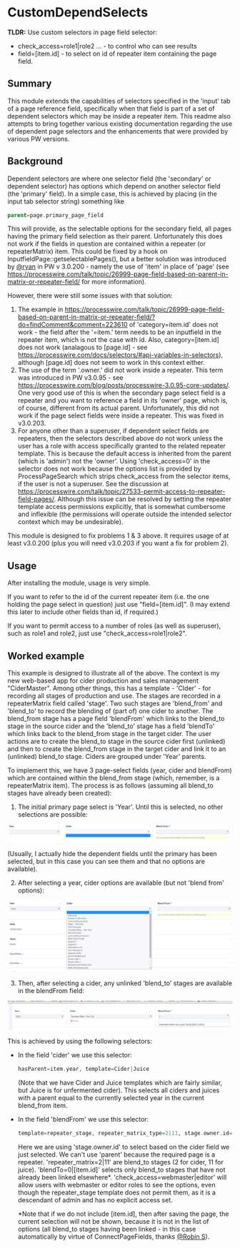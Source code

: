 # CustomDependSelects

**TLDR:** Use custom selectors in page field selector: 

- check_access=role1|role2 ... - to control who can see results
- field=[item.id] - to select on id of repeater item containing the page field.

## Summary

This module extends the capabilities of selectors specified in the 'input' tab of a page reference field, specifically when that field is part of a set of dependent selectors which may be inside a repeater item. This readme also attempts to bring together various existing documentation regarding the use of dependent page selectors and the enhancements that were provided by various PW versions.

## Background

Dependent selectors are where one selector field (the 'secondary' or dependent selector) has options which depend on another selector field (the 'primary' field). In a simple case, this is achieved by placing (in the input tab selector string) something like

```php
parent=page.primary_page_field
```

This will provide, as the selectable options for the secondary field, all pages having the primary field selection as their parent. Unfortunately this does not work if the fields in question are contained within a repeater (or repeaterMatrix) item. This could be fixed by a hook on InputfieldPage::getselectablePages(), but a better solution was introduced by [@ryan](https://processwire.com/talk/profile/2-ryan/) in PW v 3.0.200 - namely the use of 'item' in place of 'page' (see https://processwire.com/talk/topic/26999-page-field-based-on-parent-in-matrix-or-repeater-field/ for more information).

However, there were still some issues with that solution:

1. The example in https://processwire.com/talk/topic/26999-page-field-based-on-parent-in-matrix-or-repeater-field/?do=findComment&comment=223610 of 'category=item.id' does not work - the field after the '=item.' term needs to be an inputfield in the repeater item, which is not the case with id. Also, category=[item.id] does not work (analagous to [page.id] - see https://processwire.com/docs/selectors/#api-variables-in-selectors), although [page.id] does not seem to work in this context either.
2. The use of the term '.owner.' did not work inside a repeater. This term was introduced in PW v3.0.95 - see https://processwire.com/blog/posts/processwire-3.0.95-core-updates/. One very good use of this is when the secondary page select field is a repeater and you want to reference a field in its 'owner' page, which is, of course, different from its actual parent. Unfortunately, this did not work if the page select fields were inside a repeater. This was fixed in v3.0.203.
3. For anyone other than a superuser, if dependent select fields are repeaters, then the selectors described above do not work unless the user has a role with access specifically granted to the related repeater template. This is because the default access is inherited from the parent (which is 'admin') not the 'owner'. Using 'check_access=0' in the selector does not work because the options list is provided by ProcessPageSearch which strips check_access from the selector items, if the user is not a superuser. See the discussion at https://processwire.com/talk/topic/27533-permit-access-to-repeater-field-pages/. Although this issue can be resolved by setting the repeater template access permissions explicitly, that is somewhat cumbersome and inflexible (the permissions will operate outside the intended selector context which may be undesirable).

This module is designed to fix problems 1 & 3 above. It requires usage of at least v3.0.200 (plus you will need v3.0.203 if you want a fix for problem 2).

## Usage

After installing the module, usage is very simple.

If you want to refer to the id of the current repeater item (i.e. the one holding the page select in question) just use "field=[item.id]". (I may extend this later to include other fields than id, if required.)

If you want to permit access to a number of roles (as well as superuser), such as role1 and role2, just use "check_access=role1|role2".

## Worked example

This example is designed to illustrate all of the above. The context is my new web-based app for cider production and sales management "CiderMaster". Among other things, this has a template - 'CIder' - for recording all stages of production and use. The stages are recorded in a repeaterMatrix field called 'stage'. Two such stages are 'blend_from' and 'blend_to' to record the blending of (part of) one cider to another. The blend_from stage has a page field 'blendFrom' which links to the blend_to stage in the source cider and the 'blend_to' stage has a field 'blendTo' which links back to the blend_from stage in the target cider. The user actions are to create the blend_to stage in the source cider first (unlinked) and then to create the blend_from stage in the target cider and link it to an (unlinked) blend_to stage. Ciders are grouped under 'Year' parents.

To implement this, we have 3 page-select fields (year, cider and blendFrom) which are contained within the blend_from stage (which, remember, is a repeaterMatrix item). The process is as follows (assuming all blend_to stages have already been created):

1. The initial primary page select is 'Year'. Until this is selected, no other selections are possible:

![No_selection](images/No_selection.jpg)

(Usually, I actually hide the dependent fields until the primary has been selected, but in this case you can see them and that no options are available).

2. After selecting a year, cider options are available (but not 'blend from' options):

![Year_selected](images/Year_selected.jpg)

3. Then, after selecting a cider, any unlinked 'blend_to' stages are available in the blendFrom field:

![Cider_selected](images/Cider_selected.jpg)

This is achieved by using the following selectors:

- In the field 'cider' we use this selector: 

  ```php
  hasParent=item.year, template=Cider|Juice
  ```

  (Note that we have Cider and Juice templates which are fairly similar, but Juice is for unfermented cider). This selects all ciders and juices with a parent equal to the currently selected year in the current blend_from item.

- In the field 'blendFrom' we use this selector: 

  ```php
  template=repeater_stage, repeater_matrix_type=2|11, stage.owner.id=item.cider, blendTo=0|[item.id], check_access=webmaster|editor
  ```

  Here we are using 'stage.owner.id' to select based on the cider field we just selected. We can't use 'parent' because the required page is a repeater. 'repeater_matrix=2|11' are blend_to stages (2 for cider, 11 for juice). 'blendTo=0|[item.id]' selects only blend_to stages that have not already been linked elsewhere*. 'check_access=webmaster|editor' will allow users with webmaster or editor roles to see the options, even though the repeater_stage template does not permit them, as it is a descendant of admin and has no explicit access set.

  *Note that if we do not include [item.id], then after saving the page, the current selection will not be shown, because it is not in the list of options (all blend_to stages having been linked - in this case automatically by virtue  of ConnectPageFields, thanks [@Robin S](https://processwire.com/talk/profile/2897-robin-s/)).